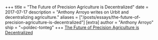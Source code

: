 +++
title = "The Future of Precision Agriculture is Decentralized"
date = 2017-07-17
description = "Anthony Arroyo writes on Urbit and decentralizing agriculture."
aliases = ["/posts/essays/the-future-of-precision-agriculture-is-decentralized"]
[extra]
author = "Anthony Arroyo"
ship = "~poldec-tonteg"
+++
[The Future of Precision Agriculture is Decentralized](http://www.anthonyarroyodotcom.com/blog/2017/7/17/the-future-of-precision-agriculture-is-decentralized)

